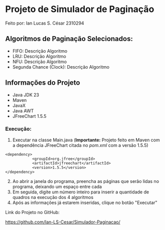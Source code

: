 # Projeto de Simulador de Paginação

Feito por: Ian Lucas S. César 2310294
## Algoritmos de Paginação Selecionados:
- FIFO: Descrição Algoritmo
- LRU: Descrição Algoritmo
- NFU: Descrição Algoritmo
- Segunda Chance (Clock): Descrição Algoritmo

## Informações do Projeto
- Java JDK 23
- Maven
- JavaX
- Java AWT
- JFreeChart 1.5.5

### Execução:
1. Executar na classe Main.java (**Importante:** Projeto feito em Maven com a dependência JFreeChart citada no *pom.xml* com a versão 1.5.5)
```
<dependency>
            <groupId>org.jfree</groupId>
            <artifactId>jfreechart</artifactId>
            <version>1.5.5</version>
</dependency>
```
2. Ao abrir a janela do programa, preencha as páginas que serão lidas no programa, deixando um espaço entre cada
3. Em seguida, digite um número inteiro para inserir a quantidade de quadros na execução dos 4 algoritmos
4. Após as informações já estarem inseridas, clique no botão "Executar"


Link do Projeto no GitHub:

https://github.com/Ian-LS-Cesar/Simulador-Paginacao/